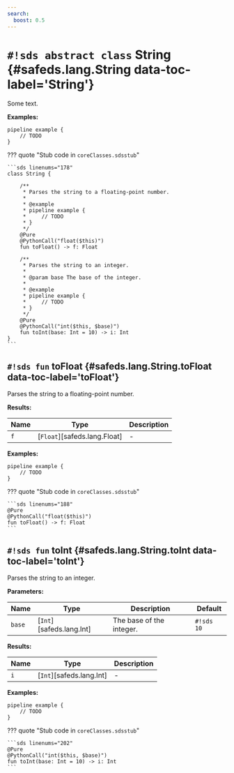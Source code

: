 ```yaml
---
search:
  boost: 0.5
---
```


# `#!sds abstract class` String {#safeds.lang.String data-toc-label='String'}

Some text.

**Examples:**

```sds
pipeline example {
    // TODO
}
```

??? quote "Stub code in `coreClasses.sdsstub`"

    ```sds linenums="178"
    class String {
    
        /**
         * Parses the string to a floating-point number.
         *
         * @example
         * pipeline example {
         *     // TODO
         * }
         */
        @Pure
        @PythonCall("float($this)")
        fun toFloat() -> f: Float
    
        /**
         * Parses the string to an integer.
         *
         * @param base The base of the integer.
         *
         * @example
         * pipeline example {
         *     // TODO
         * }
         */
        @Pure
        @PythonCall("int($this, $base)")
        fun toInt(base: Int = 10) -> i: Int
    }
    ```

## `#!sds fun` toFloat {#safeds.lang.String.toFloat data-toc-label='toFloat'}

Parses the string to a floating-point number.

**Results:**

| Name | Type | Description |
|------|------|-------------|
| `f` | [`Float`][safeds.lang.Float] | - |

**Examples:**

```sds
pipeline example {
    // TODO
}
```

??? quote "Stub code in `coreClasses.sdsstub`"

    ```sds linenums="188"
    @Pure
    @PythonCall("float($this)")
    fun toFloat() -> f: Float
    ```

## `#!sds fun` toInt {#safeds.lang.String.toInt data-toc-label='toInt'}

Parses the string to an integer.

**Parameters:**

| Name | Type | Description | Default |
|------|------|-------------|---------|
| `base` | [`Int`][safeds.lang.Int] | The base of the integer. | `#!sds 10` |

**Results:**

| Name | Type | Description |
|------|------|-------------|
| `i` | [`Int`][safeds.lang.Int] | - |

**Examples:**

```sds
pipeline example {
    // TODO
}
```

??? quote "Stub code in `coreClasses.sdsstub`"

    ```sds linenums="202"
    @Pure
    @PythonCall("int($this, $base)")
    fun toInt(base: Int = 10) -> i: Int
    ```
